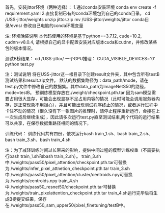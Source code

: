 首先，安装jittor环境（两种选择）：
1.通过conda安装环境
conda env create -f requirement.yaml 
2.直接复制已有的conda环境包到自己的conda目录。
cd /USS-jittor/weights
unzip jittor.zip 
mv /USS-jittor/weights/jittor conda目录/evns/
修改自己电脑的conda环境变量

注: 环境晚装说明
本代码使用的环境是基于python==3.7.12,  cude=10.2,  cudnn=v8.0.4, 请根据自己的显卡配置安装对应版本cuda和cudnn，并修改某些包的版本情况。

测试B榜结果：
cd /USS-jittor/
一个GPU推理：
CUDA_VISIBLE_DEVICES='0' python test.py

注：测试说明
将在USS-jittor这一根目录下创建result文件夹，其中包含所有testB测试结果和result.zip文件。
默认的数据集路径为：data_path/mode，请在test.py文件中修改自己的数据集。其中data_path为ImageNetS50的路径，mode=testB。
预训练模型存放在./weight/checkpoint.pth.tar
因为sam模型需要占用很大显存，可能会出现显存不足占用内容的情况（此时可能会调用服务器内存，是正常现象不用担心），并且可能出现测试程序终止的情况，或者运行过程中卡住不动的情况（很久没有下一张图片的推理时，请停止程序重新运行，会接在上一次生成后继续生成），因此请多次运行test.py直至测试结束,两个代码的运行结果可以共享，在保存数据集路径相同的情况下。


训练代码：
训练代码共有四份，依次运行bash train_1.sh、bash train_2.sh、bash train_3.sh、bash train_4.sh

注：为了减轻训练时间过长带来的影响，提供中间过程的模型训练权重（不需要执行bash train_1.sh和bash train_2.sh）。
train_3.sh中./weights/pass50/pixel_attention/checkpoint.pth.tar可替换为./weights/infer_pixel_attnetion_checkpoint.pth.tar
train_3.sh中./weights/pass50/pixel_attention/cluster/centroids.npy可替换为./weights/centroids.npy
train_4.sh中./weights/pass50_resnet50/checkpoint.pth.tar可替换为./weights/train_pixelattention_checkpoint.pth.tar
train_4.sh运行完毕后将生成B榜提交结果，保存在./weights/pass50_sam_upper50/pixel_finetuning/testB中。
